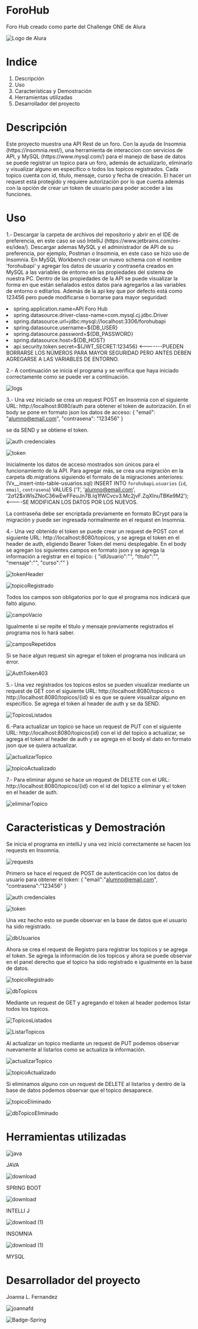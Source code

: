 # ForoHub
Foro Hub creado como parte del Challenge ONE de Alura

![Logo de Alura](https://github.com/jlfd12/Conversor-de-Monedas/assets/67215733/9781ec64-0aac-4605-a1ea-947a25c926fc)

<h1 font-weight="bold">Indice</h1>
<ol>
  <li>Descripción</li>
  <li>Uso</li>
  <li>Características y Demostración</li>
  <li>Herramientas utilizadas</li>
  <li>Desarrollador del proyecto</li>
</ol>

<h1 font-weight="bold">Descripción</h1>
<p>Este proyecto muestra una API Rest de un foro. Con la ayuda de Insomnia (https://insomnia.rest/), una herramienta de interaccion con servicios de API, y MySQL (https://www.mysql.com/) para el manejo de base de datos se puede registrar un topico para un foro, además de actualizarlo, eliminarlo y visualizar alguno en especifico o todos los topicos registrados. Cada topico cuenta con id, titulo, mensaje, curso y fecha de creación. El hacer un request está protegido y requiere autorización por lo que cuenta además con la opción de crear un token de usuario para poder acceder a las funciones.
</p>

<h1>Uso</h1>

<p> 1.- Descargar la carpeta de archivos del repositorio y abrir en el IDE de preferencia, en este caso se usó IntelliJ (https://www.jetbrains.com/es-es/idea/). Descargar ademas MySQL y el administrador de API de su preferencia, por ejemplo, Postman o Insomnia, en este caso se hizo uso de Insomnia. 
En MySQL Workbench crear un nuevo schema con el nombre 'forohubapi' y agregar los datos de usuario y contraseña creados en MySQL a las variables de entorno en las propiedades del sistema de nuestra PC. Dentro de las propiedades de la API se puede visualizar la forma en que están señalados estos datos para agregarlos a las variables de entorno o editarlos. Además de la api key que por defecto está como 123456 pero puede modificarse o borrarse para mayor seguridad:</p>
  <li>spring.application.name=API Foro Hub</li>
  <li>spring.datasource.driver-class-name=com.mysql.cj.jdbc.Driver</li>
  <li>spring.datasource.url=jdbc:mysql://localhost:3306/forohubapi</li>
  <li>spring.datasource.username=${DB_USER}</li>
  <li>spring.datasource.password=${DB_PASSWORD}</li>
  <li>spring.datasource.host=${DB_HOST}</li>

  <li>api.security.token.secret=${JWT_SECRET:123456} <-------PUEDEN BORRARSE LOS NÚMEROS PARA MAYOR SEGURIDAD PERO ANTES DEBEN AGREGARSE A LAS VARIABLES DE ENTORNO.</li>
  
<p>
2.- A continuación se inicia el programa y se verifica que haya iniciado correctamente como se puede ver a continuación.
  
  ![logs](https://github.com/user-attachments/assets/8e139c6c-e914-47f2-a7d8-5b2e352e800c)

3.- Una vez iniciado se crea un request POST en Insomnia con el siguiente URL: http://localhost:8080/auth para obtener el token de autorización. En el body se pone en formato json los datos de acceso:
  {
    "email": "alumno@email.com",
    "contrasena": "123456"
  }

se da SEND y se obtiene el token.

  ![auth credenciales](https://github.com/user-attachments/assets/a42d6739-a828-4526-8ae7-c182f47e20ae)

  ![token](https://github.com/user-attachments/assets/0d01a4e5-b0e6-481d-8e5e-2acb50bac22c)

Inicialmente los datos de acceso mostrados son únicos para el funcionamiento de la API. Para agregar más, se crea una migración en la carpeta db.migrations siguiendo el formato de la migraciones anteriores:
  (Vx__insert-into-table-usuarios.sql)
  INSERT INTO `forohubapi`.`usuarios` (`id`, `email`, `contrasena`)
  VALUES ('1', 'alumno@email.com', '$2a$12$xWIsZNoC36wEwFFeuJn7B.Iq1fWCvcv3.Mc2jvF.ZqXInuTBKe9M2'); <----SE MODIFICAN LOS DATOS POR LOS NUEVOS.

La contraseña debe ser encriptada previamente en formato BCrypt para la migración y puede ser ingresada normalmente en el request en Insomnia.

4.- Una vez obtenido el token se puede crear un request de POST con el siguiente URL: http://localhost:8080/topicos, y se agrega el token en el header de auth, eligiendo Bearer Token del menú desplegable. En el body se agregan los siguientes campos en formato json y se agrega la información a registrar en el topico:
  {
     "idUsuario":"",
     "titulo":"",
     "mensaje":"",
     "curso":""
  }

  ![tokenHeader](https://github.com/user-attachments/assets/3b5a7478-e5e6-4c5a-bbcf-977c3292fd70)

  ![topicoRegistrado](https://github.com/user-attachments/assets/c10845d5-054f-431a-9ccc-a85a9ffd1f10)

Todos los campos son obligatorios por lo que el programa nos indicará que faltó alguno.

  ![campoVacio](https://github.com/user-attachments/assets/fa4c78a9-8ed6-4d19-9cb1-ca2546d1826c)

Igualmente si se repite el titulo y mensaje previamente registrados el programa nos lo hará saber.

  ![camposRepetidos](https://github.com/user-attachments/assets/6b3e2006-70d1-40cd-b345-fa880fca7a7c)

Si se hace algun request sin agregar el token el programa nos indicará un error.

  ![AuthToken403](https://github.com/user-attachments/assets/4b485775-ee4a-4454-88b1-831a6e71215b)

5.- Una vez registrados los topicos estos se pueden visualizar mediante un request de GET con el siguiente URL: http://localhost:8080/topicos o http://localhost:8080/topicos/{id} si es que se quiere visualizar alguno en especifico. Se agrega el token al header de auth y se da SEND.

  ![TopicosListados](https://github.com/user-attachments/assets/d75ec4f5-4fdc-4270-9c3a-48e801bd07b7)

6.-Para actualizar un topico se hace un request de PUT con el siguiente URL: http://localhost:8080/topicos{id} con el id del topico a actualizar, se agrega el token al header de auth y se agrega en el body el dato en formato json que se quiera actualizar.

  ![actualizarTopico](https://github.com/user-attachments/assets/f9c0aa2c-9a20-4b1d-901d-0f799553bc5a)

  ![topicoActualizado](https://github.com/user-attachments/assets/49b98b74-d419-441d-a215-916c062d8c73)

7.- Para eliminar alguno se hace un request de DELETE con el URL: http://localhost:8080/topicos/{id} con el id del topico a eliminar y el token en el header de auth.

  ![eliminarTopico](https://github.com/user-attachments/assets/a79d04c4-5f5c-457e-805a-6460d49ae9af)
</p>

<h1>Caracteristicas y Demostración</h1>

<p>Se inicia el programa en intelliJ y una vez inició correctamente se hacen los requests en Insomnia.
  
  ![requests](https://github.com/user-attachments/assets/c3b0cc38-457c-4a12-8bf0-24cc29cdce2d)

Primero se hace el request de POST de autenticación con los datos de usuario para obtener el token:
  {
    "email":"alumno@email.com",
    "contrasena":"123456"
  }

  ![auth credenciales](https://github.com/user-attachments/assets/cfebc91f-54cd-4816-ab9f-3c8c64627226)

  ![token](https://github.com/user-attachments/assets/50a9e232-e6dc-491e-8a24-f39ac859c7ac)

Una vez hecho esto se puede observar en la base de datos que el usuario ha sido registrado.

  ![dbUsuarios](https://github.com/user-attachments/assets/9b5b9837-01c2-4acf-b326-0fc0a2d4892b)

Ahora se crea el request de Registro para registrar los topicos y se agrega el token. Se agrega la información de los topicos y ahora se puede observar en el panel derecho que el topico ha sido registrado e igualmente en la base de datos.

  ![topicoRegistrado](https://github.com/user-attachments/assets/cbefc2c3-aad9-4ee0-9de2-898cc5d69a50)

  ![dbTopicos](https://github.com/user-attachments/assets/5a79c9aa-c377-41fb-b6b1-0728f2d5718b)

Mediante un request de GET y agregando el token al header podemos listar todos los topicos.

  ![TopicosListados](https://github.com/user-attachments/assets/3fe5d92a-4181-496f-9303-4c32179e08ae)

  ![ListarTopicos](https://github.com/user-attachments/assets/bb3a2202-c5c8-4887-8242-45a81f3551a1)

Al actualizar un topico mediante un request de PUT podemos observar nuevamente al listarlos como se actualiza la información.

  ![actualizarTopico](https://github.com/user-attachments/assets/397723fe-af8a-4dd2-a625-ebb0bbfa90af)

  ![topicoActualizado](https://github.com/user-attachments/assets/d2777746-394d-4b12-9122-66aed49db7ed)

Si eliminamos alguno con un request de DELETE al listarlos y dentro de la base de datos podemos observar que el topico desaparece.

  ![topicoEliminado](https://github.com/user-attachments/assets/2365b899-1bf3-4e70-873b-a243ee048740)

  ![dbTopicoEliminado](https://github.com/user-attachments/assets/fa846ad3-cca4-46f4-88c4-ae206340c905)
</p>


<h1 font-weight="bold">Herramientas utilizadas</h1>

![java](https://github.com/jlfd12/Conversor-de-Monedas/assets/67215733/4437322b-70a5-4c58-8842-99f4284a8fab)

JAVA

![download](https://github.com/user-attachments/assets/aecbfccf-1e86-4f04-bd44-6745ff02df19)

SPRING BOOT

![download](https://github.com/user-attachments/assets/c982d376-aefc-4f30-b18e-10c3dfa7ec13)

INTELLI J

![download (1)](https://github.com/user-attachments/assets/f4d57bc1-2a76-401c-86ad-e2f6371ae201)

INSOMNIA

![download (1)](https://github.com/user-attachments/assets/354fdf05-8676-432f-922d-8a3d8452ffb4)

MYSQL


<h1 font-weight="bold">Desarrollador del proyecto</h1>

Joanna L. Fernandez

![joannafd](https://github.com/jlfd12/Conversor-de-Monedas/assets/67215733/2d1de9ef-b76b-44a1-ac8c-2f60107de2f7)


![Badge-Spring](https://github.com/user-attachments/assets/f2601054-7086-49e6-a540-2266cb3e975a)



